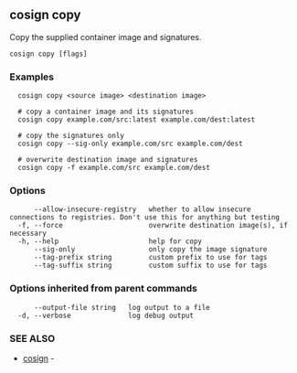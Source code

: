 ## cosign copy

Copy the supplied container image and signatures.

```
cosign copy [flags]
```

### Examples

```
  cosign copy <source image> <destination image>

  # copy a container image and its signatures
  cosign copy example.com/src:latest example.com/dest:latest

  # copy the signatures only
  cosign copy --sig-only example.com/src example.com/dest

  # overwrite destination image and signatures
  cosign copy -f example.com/src example.com/dest
```

### Options

```
      --allow-insecure-registry   whether to allow insecure connections to registries. Don't use this for anything but testing
  -f, --force                     overwrite destination image(s), if necessary
  -h, --help                      help for copy
      --sig-only                  only copy the image signature
      --tag-prefix string         custom prefix to use for tags
      --tag-suffix string         custom suffix to use for tags
```

### Options inherited from parent commands

```
      --output-file string   log output to a file
  -d, --verbose              log debug output
```

### SEE ALSO

* [cosign](cosign.md)	 - 

